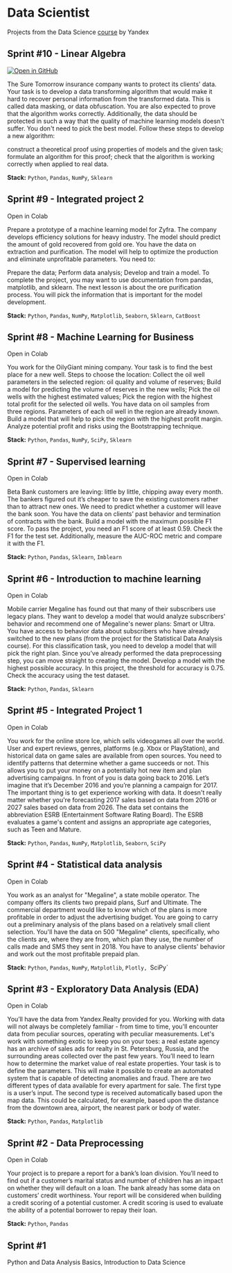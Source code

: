# Data Scientist
Projects from the Data Science [course](https://practicum.yandex.ru/data-scientist/) by Yandex

## Sprint #10 - Linear Algebra
[![Open in GitHub](https://disk.yandex.ru/i/0Mpt4SQVL1CMOg)](http://example.com/)

The Sure Tomorrow insurance company wants to protect its clients' data. Your task is to develop a data transforming algorithm that would make it hard to recover personal information from the transformed data. This is called data masking, or data obfuscation. You are also expected to prove that the algorithm works correctly. Additionally, the data should be protected in such a way that the quality of machine learning models doesn't suffer. You don't need to pick the best model. Follow these steps to develop a new algorithm:

construct a theoretical proof using properties of models and the given task;
formulate an algorithm for this proof;
check that the algorithm is working correctly when applied to real data.

**Stack:** `Python`, `Pandas`, `NumPy`, `Sklearn`

## Sprint #9 - Integrated project 2
Open in Colab

Prepare a prototype of a machine learning model for Zyfra. The company develops efficiency solutions for heavy industry. The model should predict the amount of gold recovered from gold ore. You have the data on extraction and purification. The model will help to optimize the production and eliminate unprofitable parameters. You need to:

Prepare the data;
Perform data analysis;
Develop and train a model. To complete the project, you may want to use documentation from pandas, matplotlib, and sklearn. The next lesson is about the ore purification process. You will pick the information that is important for the model development.

**Stack:** `Python`, `Pandas`, `NumPy`, `Matplotlib`, `Seaborn`, `Sklearn`, `CatBoost`

## Sprint #8 - Machine Learning for Business
Open in Colab

You work for the OilyGiant mining company. Your task is to find the best place for a new well. Steps to choose the location: Collect the oil well parameters in the selected region: oil quality and volume of reserves; Build a model for predicting the volume of reserves in the new wells; Pick the oil wells with the highest estimated values; Pick the region with the highest total profit for the selected oil wells. You have data on oil samples from three regions. Parameters of each oil well in the region are already known. Build a model that will help to pick the region with the highest profit margin. Analyze potential profit and risks using the Bootstrapping technique.

**Stack:** `Python`, `Pandas`, `NumPy`, `SciPy`, `Sklearn`

## Sprint #7 - Supervised learning
Open in Colab

Beta Bank customers are leaving: little by little, chipping away every month. The bankers figured out it’s cheaper to save the existing customers rather than to attract new ones. We need to predict whether a customer will leave the bank soon. You have the data on clients’ past behavior and termination of contracts with the bank. Build a model with the maximum possible F1 score. To pass the project, you need an F1 score of at least 0.59. Check the F1 for the test set. Additionally, measure the AUC-ROC metric and compare it with the F1.

**Stack:** `Python`, `Pandas`, `Sklearn`, `Imblearn`

## Sprint #6 - Introduction to machine learning
Open in Colab

Mobile carrier Megaline has found out that many of their subscribers use legacy plans. They want to develop a model that would analyze subscribers' behavior and recommend one of Megaline's newer plans: Smart or Ultra. You have access to behavior data about subscribers who have already switched to the new plans (from the project for the Statistical Data Analysis course). For this classification task, you need to develop a model that will pick the right plan. Since you’ve already performed the data preprocessing step, you can move straight to creating the model. Develop a model with the highest possible accuracy. In this project, the threshold for accuracy is 0.75. Check the accuracy using the test dataset.

**Stack:** `Python`, `Pandas`, `Sklearn`

## Sprint #5 - Integrated Project 1
Open in Colab

You work for the online store Ice, which sells videogames all over the world. User and expert reviews, genres, platforms (e.g. Xbox or PlayStation), and historical data on game sales are available from open sources. You need to identify patterns that determine whether a game succeeds or not. This allows you to put your money on a potentially hot new item and plan advertising campaigns. In front of you is data going back to 2016. Let’s imagine that it’s December 2016 and you’re planning a campaign for 2017. The important thing is to get experience working with data. It doesn't really matter whether you're forecasting 2017 sales based on data from 2016 or 2027 sales based on data from 2026. The data set contains the abbreviation ESRB (Entertainment Software Rating Board). The ESRB evaluates a game's content and assigns an appropriate age categories, such as Teen and Mature.

**Stack:** `Python`, `Pandas`, `NumPy`, `Matplotlib`, `Seaborn`, `SciPy`

## Sprint #4 - Statistical data analysis
Open in Colab

You work as an analyst for "Megaline", a state mobile operator. The company offers its clients two prepaid plans, Surf and Ultimate. The commercial department would like to know which of the plans is more profitable in order to adjust the advertising budget. You are going to carry out a preliminary analysis of the plans based on a relatively small client selection. You'll have the data on 500 "Megaline" clients, specifically, who the clients are, where they are from, which plan they use, the number of calls made and SMS they sent in 2018. You have to analyse clients' behavior and work out the most profitable prepaid plan.

**Stack:** `Python`, `Pandas`, `NumPy`, `Matplotlib`, `Plotly, `SciPy`

## Sprint #3 - Exploratory Data Analysis (EDA)
Open in Colab

You’ll have the data from Yandex.Realty provided for you. Working with data will not always be completely familiar - from time to time, you'll encounter data from peculiar sources, operating with peculiar measurements. Let's work with something exotic to keep you on your toes: a real estate agency has an archive of sales ads for realty in St. Petersburg, Russia, and the surrounding areas collected over the past few years. You’ll need to learn how to determine the market value of real estate properties. Your task is to define the parameters. This will make it possible to create an automated system that is capable of detecting anomalies and fraud. There are two different types of data available for every apartment for sale. The first type is a user’s input. The second type is received automatically based upon the map data. This could be calculated, for example, based upon the distance from the downtown area, airport, the nearest park or body of water.

**Stack:** `Python`, `Pandas`, `Matplotlib`

## Sprint #2 - Data Preprocessing
Open in Colab

Your project is to prepare a report for a bank’s loan division. You’ll need to find out if a customer’s marital status and number of children has an impact on whether they will default on a loan. The bank already has some data on customers’ credit worthiness. Your report will be considered when building a credit scoring of a potential customer. A credit scoring is used to evaluate the ability of a potential borrower to repay their loan.

**Stack:** `Python`, `Pandas`

## Sprint #1
Python and Data Analysis Basics, Introduction to Data Science
